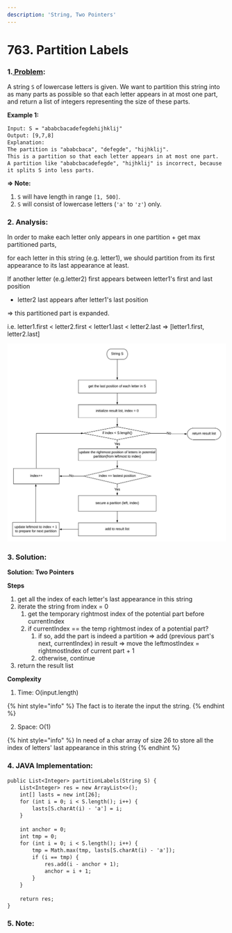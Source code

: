 ```yaml
---
description: 'String, Two Pointers'
---
```


# 763. Partition Labels

### 1.[ Problem](https://leetcode.com/problems/partition-labels/description/): 

A string `S` of lowercase letters is given. We want to partition this string into as many parts as possible so that each letter appears in at most one part, and return a list of integers representing the size of these parts.

**Example 1:**

```text
Input: S = "ababcbacadefegdehijhklij"
Output: [9,7,8]
Explanation:
The partition is "ababcbaca", "defegde", "hijhklij".
This is a partition so that each letter appears in at most one part.
A partition like "ababcbacadefegde", "hijhklij" is incorrect, because it splits S into less parts.
```

**=&gt; Note:**

1. `S` will have length in range `[1, 500]`.
2. `S` will consist of lowercase letters \(`'a'` to `'z'`\) only.

### **2. Analysis:** 

In order to make each letter only appears in one partition + get max partitioned parts, 

for each letter in this string \(e.g. letter1\), we should partition from its first appearance to its last appearance at least.

If another letter \(e.g.letter2\) first appears  between letter1's first and last position

+ letter2 last appears after letter1's last position 

=&gt; this partitioned part is expanded.

i.e.  letter1.first &lt; letter2.first &lt; letter1.last &lt; letter2.last =&gt; \[letter1.first, letter2.last\]

![Psuedo Flow Chart of Problem 763](../.gitbook/assets/leetcode763.jpeg)

### 3. Solution:

**Solution: Two Pointers**

**Steps**

1. get all the index of each letter's last appearance in this string
2. iterate the string from index = 0
   1. get the temporary rightmost index of the potential part before currentIndex
   2. if currentIndex == the temp rightmost index of a potential part?
      1. if so, add the part is indeed a partition =&gt; add \(previous part's next, currentIndex\) in result =&gt; move the leftmostIndex = rightmostIndex of current part + 1
      2. otherwise, continue
3. return the result list

**Complexity**

1. Time: O\(input.length\)  

{% hint style="info" %}
The fact is to iterate the input the string.
{% endhint %}

2. Space: O\(1\)

{% hint style="info" %}
In need of a char array of size 26 to store all the index of letters' last appearance in this string
{% endhint %}

### 4. JAVA Implementation:

```text
public List<Integer> partitionLabels(String S) {
    List<Integer> res = new ArrayList<>();
    int[] lasts = new int[26];
    for (int i = 0; i < S.length(); i++) {
        lasts[S.charAt(i) - 'a'] = i;
    }
        
    int anchor = 0;
    int tmp = 0;
    for (int i = 0; i < S.length(); i++) {
        tmp = Math.max(tmp, lasts[S.charAt(i) - 'a']);
        if (i == tmp) {
            res.add(i - anchor + 1);
            anchor = i + 1;
        }
    }
        
    return res;
}
```

### 5. Note:

